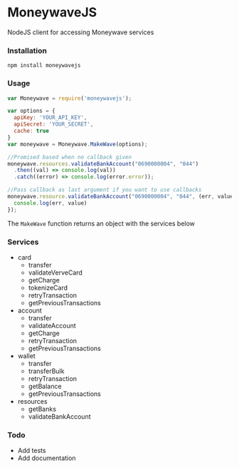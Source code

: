 # MoneywaveJS
NodeJS client for accessing Moneywave services

### Installation

```
npm install moneywavejs
```

### Usage

```js
var Moneywave = require('moneywavejs');

var options = {
  apiKey: 'YOUR_API_KEY',
  apiSecret: 'YOUR_SECRET',
  cache: true
}
var moneywave = Moneywave.MakeWave(options);

//Promised based when no callback given
moneywave.resources.validateBankAccount("0690000004", "044")
  .then((val) => console.log(val))
  .catch((error) => console.log(error.error));

//Pass callback as last argument if you want to use callbacks
moneywave.resource.validateBankAccount("0690000004", "044", (err, value) => {
  console.log(err, value)
});

```

The `MakeWave` function returns an object with the services below

### Services

- card
  - transfer
  - validateVerveCard
  - getCharge
  - tokenizeCard
  - retryTransaction
  - getPreviousTransactions
- account
  - transfer
  - validateAccount
  - getCharge
  - retryTransaction
  - getPreviousTransactions
- wallet
  - transfer
  - transferBulk
  - retryTransaction
  - getBalance
  - getPreviousTransactions
- resources
  - getBanks
  - validateBankAccount


### Todo

- Add tests
- Add documentation
